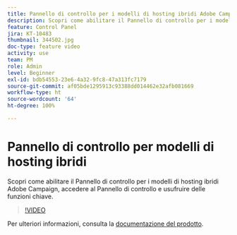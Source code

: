 ```yaml
---
title: Pannello di controllo per i modelli di hosting ibridi Adobe Campaign
description: Scopri come abilitare il Pannello di controllo per i modelli di hosting ibridi, accedere al Pannello di controllo e usufruire delle funzioni chiave.
feature: Control Panel
jira: KT-10483
thumbnail: 344502.jpg
doc-type: feature video
activity: use
team: PM
role: Admin
level: Beginner
exl-id: bdb54553-23e6-4a32-9fc8-47a313fc7179
source-git-commit: af05bde1295913c93388dd014462e32afb081669
workflow-type: ht
source-wordcount: '64'
ht-degree: 100%

---
```


# Pannello di controllo per modelli di hosting ibridi

Scopri come abilitare il Pannello di controllo per i modelli di hosting ibridi Adobe Campaign, accedere al Pannello di controllo e usufruire delle funzioni chiave.

>[!VIDEO](https://video.tv.adobe.com/v/344502?quality=12&learn=0n)

Per ulteriori informazioni, consulta la [documentazione del prodotto](https://experienceleague.adobe.com/docs/control-panel/using/performance-monitoring/external-accounts.html?lang=it).
